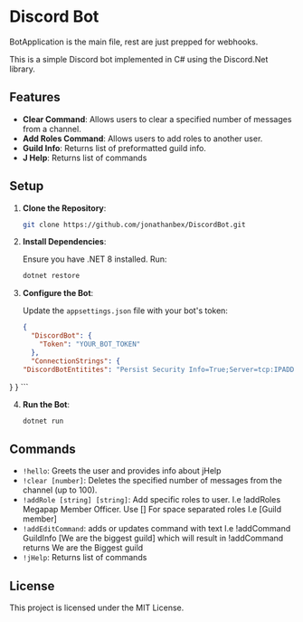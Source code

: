 # Discord Bot

BotApplication is the main file, rest are just prepped for webhooks.

This is a simple Discord bot implemented in C# using the Discord.Net library.

## Features

- **Clear Command**: Allows users to clear a specified number of messages from a channel.
- **Add Roles Command**: Allows users to add roles to another user.
- **Guild Info**: Returns list of preformatted guild info.
- **J Help**: Returns list of commands

## Setup

1. **Clone the Repository**:

    ```bash
    git clone https://github.com/jonathanbex/DiscordBot.git
    ```

2. **Install Dependencies**:

    Ensure you have .NET 8 installed. Run:

    ```bash
    dotnet restore
    ```

3. **Configure the Bot**:

    Update the `appsettings.json` file with your bot's token:

    ```json
    {
      "DiscordBot": {
        "Token": "YOUR_BOT_TOKEN"
      },
      "ConnectionStrings": {
    "DiscordBotEntitites": "Persist Security Info=True;Server=tcp:IPADDRESS,1433;Initial Catalog=DB;User ID=DBUSER;Password=DBPassword;multipleactiveresultsets=True;TrustServerCertificate=True"
  }
    }
    ```

4. **Run the Bot**:

    ```bash
    dotnet run
    ```

## Commands
- `!hello`: Greets the user and provides info about jHelp
- `!clear [number]`: Deletes the specified number of messages from the channel (up to 100).
- `!addRole [string] [string]`: Add specific roles to user. I.e !addRoles Megapap Member Officer. Use [] For space separated roles I.e [Guild member]
- `!addEditCommand`: adds or updates command with text I.e !addCommand GuildInfo [We are the biggest guild] which will result in !addCommand returns We are the Biggest guild
- `!jHelp`: Returns list of commands
## License

This project is licensed under the MIT License.
